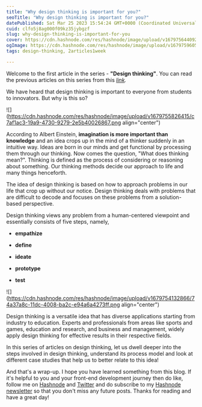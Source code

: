 ```yaml
---
title: "Why design thinking is important for you?"
seoTitle: "Why design thinking is important for you?"
datePublished: Sat Mar 25 2023 15:54:24 GMT+0000 (Coordinated Universal Time)
cuid: clfo5j8ag000f09kz35jybgzf
slug: why-design-thinking-is-important-for-you
cover: https://cdn.hashnode.com/res/hashnode/image/upload/v1679756440923/979362c4-9a20-4dfa-8951-5d8c84f4004f.jpeg
ogImage: https://cdn.hashnode.com/res/hashnode/image/upload/v1679759605287/91c4dc22-9904-481a-9237-16cec9f2e273.jpeg
tags: design-thinking, 2articles1week

---
```


Welcome to the first article in the series - **"Design thinking"**. You can read the previous articles on this series from this [*link*](https://rakshaa.hashnode.dev/series/beginner-angular)*.*

We have heard that design thinking is important to everyone from students to innovators. But why is this so?

![](https://cdn.hashnode.com/res/hashnode/image/upload/v1679755826415/c7af1ac3-19a9-4730-9279-2e5b40026867.png align="center")

According to Albert Einstein, **imagination is more important than knowledge** and an idea crops up in the mind of a thinker suddenly in an intuitive way. Ideas are born in our minds and get functional by processing them through our thinking. Now comes the question, "What does thinking mean?". Thinking is defined as the process of considering or reasoning about something. Our thinking methods decide our approach to life and many things henceforth.

The idea of design thinking is based on how to approach problems in our life that crop up without our notice. Design thinking deals with problems that are difficult to decode and focuses on these problems from a solution-based perspective.

Design thinking views any problem from a human-centered viewpoint and essentially consists of five steps, namely,

* **empathize**
    
* **define**
    
* **ideate**
    
* **prototype**
    
* **test**
    

![](https://cdn.hashnode.com/res/hashnode/image/upload/v1679754132866/74a37a8c-11dc-4008-ba2c-e94a6a4273ff.png align="center")

Design thinking is a versatile idea that has diverse applications starting from industry to education. Experts and professionals from areas like sports and games, education and research, and business and management, widely apply design thinking for effective results in their respective fields.

In this series of articles on design thinking, let us dwell deeper into the steps involved in design thinking, understand its process model and look at different case studies that help us to better relate to this idea!

And that's a wrap-up. I hope you have learned something from this blog. If it's helpful to you and your front-end development journey then do like, follow me on [Hashnode](https://hashnode.com/@rakshaa) and [Twitter](https://twitter.com/TheRakshaa) and do subscribe to my [Hashnode newsletter](https://rakshaa.hashnode.dev/newsletter) so that you don't miss any future posts. Thanks for reading and have a great day!